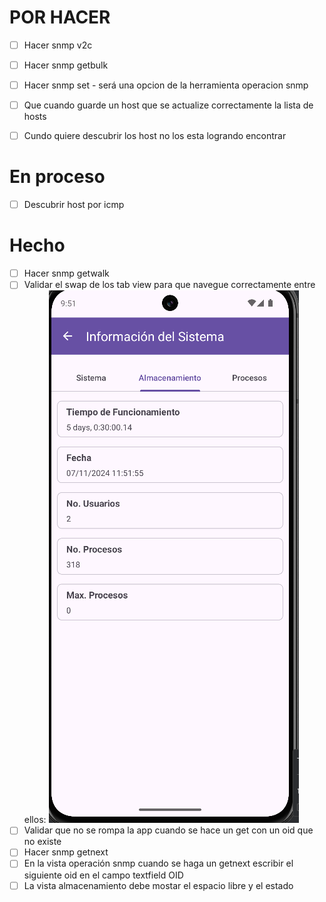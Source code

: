 # POR HACER

- [ ] Hacer snmp v2c
- [ ] Hacer snmp getbulk
- [ ] Hacer snmp set - será una opcion de la herramienta operacion snmp
- [ ] Que cuando guarde un host que se actualize correctamente la lista de hosts
- [ ] Cundo quiere descubrir los host no los esta logrando encontrar


# En proceso
- [ ] Descubrir host por icmp
# Hecho

- [ ] Hacer snmp getwalk
- [ ] Validar el swap de los tab view para que
    navegue correctamente entre ellos:
    ![img.png](img.png)
- [ ] Validar que no se rompa la app cuando se hace un get con un oid que no existe
- [ ] Hacer snmp getnext
- [ ] En la vista operación snmp cuando se haga un getnext escribir el siguiente oid en el campo
  textfield OID
- [ ] La vista almacenamiento debe mostar el espacio libre y el estado